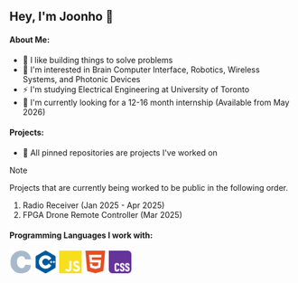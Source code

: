 ## Hey, I'm Joonho 👋

#### About Me: 
- 🦾 I like building things to solve problems
- 🧠 I'm interested in Brain Computer Interface, Robotics, Wireless Systems, and Photonic Devices
- ⚡️ I'm studying Electrical Engineering at University of Toronto
- 🌱 I'm currently looking for a 12-16 month internship (Available from May 2026)

#### Projects: 
- 📌 All pinned repositories are projects I've worked on

> [!NOTE]
> Projects that are currently being worked to be public in the following order.
> 1. Radio Receiver (Jan 2025 - Apr 2025)
> 2. FPGA Drone Remote Controller (Mar 2025)

#### Programming Languages I work with: 
<p>
  <img src="./icons/c.svg" width="40" />
  <img src="./icons/cplusplus.svg" width="40" />
  <img src="./icons/javascript.svg" width="40" />
  <img src="./icons/html5.svg" width="40" />
  <img src="./icons/css.svg" width="40" />
</p>
